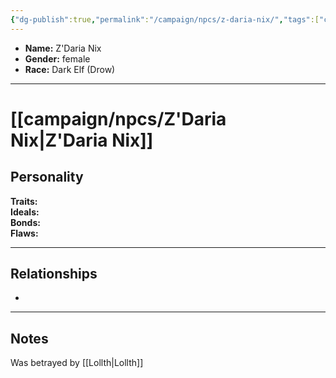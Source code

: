 ```yaml
---
{"dg-publish":true,"permalink":"/campaign/npcs/z-daria-nix/","tags":["character","npc"],"noteIcon":"","created":"2025-10-26T19:18:59.202-07:00","updated":"2025-10-27T16:39:14.739-07:00"}
---
```



<p><span><ul>
<li dir="auto"><strong>Name:</strong> Z'Daria Nix</li>
<li dir="auto"><strong>Gender:</strong> female</li>
<li dir="auto"><strong>Race:</strong> Dark Elf (Drow)</li>
</ul></span></p>

---

# [[campaign/npcs/Z'Daria Nix\|Z'Daria Nix]]

## Personality
**Traits:**  
**Ideals:**  
**Bonds:**  
**Flaws:**  

---

## Relationships
- 

---

## Notes
Was betrayed by [[Lollth\|Lollth]]